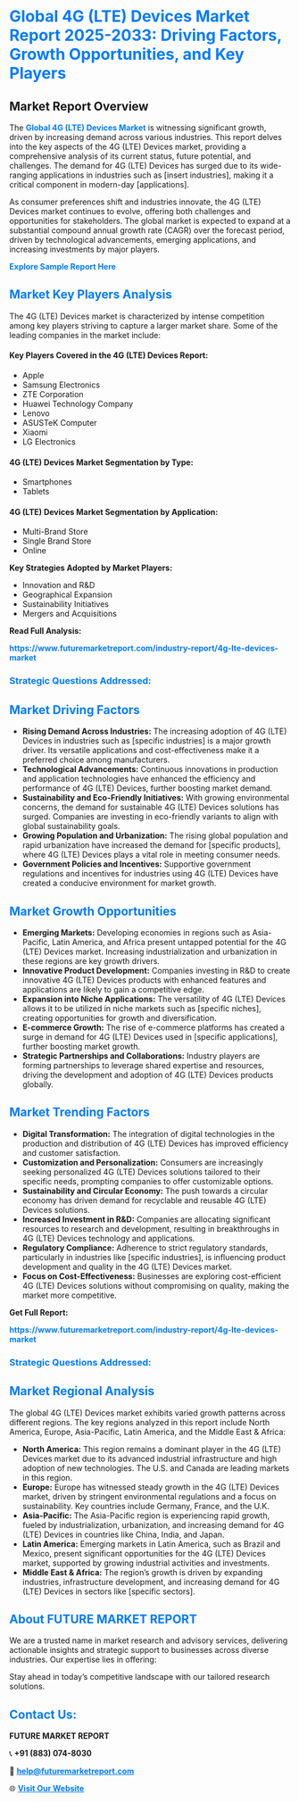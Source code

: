 <h1 style="color: #007BFF;">Global 4G (LTE) Devices Market Report 2025-2033: Driving Factors, Growth Opportunities, and Key Players</h1>

<section id="overview">
<h2>Market Report Overview</h2>
<p>The <a href="https://www.futuremarketreport.com/industry-report/4g-lte-devices-market" style="color: #007BFF; text-decoration: none;"><strong>Global 4G (LTE) Devices Market</strong></a> is witnessing significant growth, driven by increasing demand across various industries. This report delves into the key aspects of the 4G (LTE) Devices market, providing a comprehensive analysis of its current status, future potential, and challenges. The demand for 4G (LTE) Devices has surged due to its wide-ranging applications in industries such as [insert industries], making it a critical component in modern-day [applications].</p>
<p>As consumer preferences shift and industries innovate, the 4G (LTE) Devices market continues to evolve, offering both challenges and opportunities for stakeholders. The global market is expected to expand at a substantial compound annual growth rate (CAGR) over the forecast period, driven by technological advancements, emerging applications, and increasing investments by major players.</p>
</section>

<section id="overview">
<p><a href="https://www.futuremarketreport.com/request-sample/reportId=64213" style="color: #007BFF; text-decoration: none;"><strong>Explore Sample Report Here</strong></a></p>
</section>

<section id="key-players">
<h2 style="color: #007BFF;">Market Key Players Analysis</h2>
<p>The 4G (LTE) Devices market is characterized by intense competition among key players striving to capture a larger market share. Some of the leading companies in the market include:</p>
<h4>Key Players Covered in the 4G (LTE) Devices Report:</h4>
<ul><li>Apple</li><li>Samsung Electronics</li><li>ZTE Corporation</li><li>Huawei Technology Company</li><li>Lenovo</li><li>ASUSTeK Computer</li><li>Xiaomi</li><li>LG Electronics</li></ul>
<h4>4G (LTE) Devices Market Segmentation by Type:</h4>
<ul><li>Smartphones</li><li>Tablets</li></ul>

<h4>4G (LTE) Devices Market Segmentation by Application:</h4>
<ul><li>Multi-Brand Store</li><li>Single Brand Store</li><li>Online</li></ul>
<p><strong>Key Strategies Adopted by Market Players:</strong></p>
<ul>
<li>Innovation and R&D</li>
<li>Geographical Expansion</li>
<li>Sustainability Initiatives</li>
<li>Mergers and Acquisitions</li>
</ul>
</section>

<section>
<p><strong>Read Full Analysis: </strong></p><a href="https://www.futuremarketreport.com/industry-report/4g-lte-devices-market" style="color: #007BFF; text-decoration: none;"><strong>https://www.futuremarketreport.com/industry-report/4g-lte-devices-market</strong></a>
<h3 style="color: #007BFF;">Strategic Questions Addressed:</h3>
</section>

<section id="driving-factors">
<h2 style="color: #007BFF;">Market Driving Factors</h2>
<ul>
<li><strong>Rising Demand Across Industries:</strong> The increasing adoption of 4G (LTE) Devices in industries such as [specific industries] is a major growth driver. Its versatile applications and cost-effectiveness make it a preferred choice among manufacturers.</li>
<li><strong>Technological Advancements:</strong> Continuous innovations in production and application technologies have enhanced the efficiency and performance of 4G (LTE) Devices, further boosting market demand.</li>
<li><strong>Sustainability and Eco-Friendly Initiatives:</strong> With growing environmental concerns, the demand for sustainable 4G (LTE) Devices solutions has surged. Companies are investing in eco-friendly variants to align with global sustainability goals.</li>
<li><strong>Growing Population and Urbanization:</strong> The rising global population and rapid urbanization have increased the demand for [specific products], where 4G (LTE) Devices plays a vital role in meeting consumer needs.</li>
<li><strong>Government Policies and Incentives:</strong> Supportive government regulations and incentives for industries using 4G (LTE) Devices have created a conducive environment for market growth.</li>
</ul>
</section>

<section id="growth-opportunities">
<h2 style="color: #007BFF;">Market Growth Opportunities</h2>
<ul>
<li><strong>Emerging Markets:</strong> Developing economies in regions such as Asia-Pacific, Latin America, and Africa present untapped potential for the 4G (LTE) Devices market. Increasing industrialization and urbanization in these regions are key growth drivers.</li>
<li><strong>Innovative Product Development:</strong> Companies investing in R&D to create innovative 4G (LTE) Devices products with enhanced features and applications are likely to gain a competitive edge.</li>
<li><strong>Expansion into Niche Applications:</strong> The versatility of 4G (LTE) Devices allows it to be utilized in niche markets such as [specific niches], creating opportunities for growth and diversification.</li>
<li><strong>E-commerce Growth:</strong> The rise of e-commerce platforms has created a surge in demand for 4G (LTE) Devices used in [specific applications], further boosting market growth.</li>
<li><strong>Strategic Partnerships and Collaborations:</strong> Industry players are forming partnerships to leverage shared expertise and resources, driving the development and adoption of 4G (LTE) Devices products globally.</li>
</ul>
</section>

<section id="trending-factors">
<h2 style="color: #007BFF;">Market Trending Factors</h2>
<ul>
<li><strong>Digital Transformation:</strong> The integration of digital technologies in the production and distribution of 4G (LTE) Devices has improved efficiency and customer satisfaction.</li>
<li><strong>Customization and Personalization:</strong> Consumers are increasingly seeking personalized 4G (LTE) Devices solutions tailored to their specific needs, prompting companies to offer customizable options.</li>
<li><strong>Sustainability and Circular Economy:</strong> The push towards a circular economy has driven demand for recyclable and reusable 4G (LTE) Devices solutions.</li>
<li><strong>Increased Investment in R&D:</strong> Companies are allocating significant resources to research and development, resulting in breakthroughs in 4G (LTE) Devices technology and applications.</li>
<li><strong>Regulatory Compliance:</strong> Adherence to strict regulatory standards, particularly in industries like [specific industries], is influencing product development and quality in the 4G (LTE) Devices market.</li>
<li><strong>Focus on Cost-Effectiveness:</strong> Businesses are exploring cost-efficient 4G (LTE) Devices solutions without compromising on quality, making the market more competitive.</li>
</ul>
</section>

<section>
<p><strong>Get Full Report: </strong></p><a href="https://www.futuremarketreport.com/industry-report/4g-lte-devices-market" style="color: #007BFF; text-decoration: none;"><strong>https://www.futuremarketreport.com/industry-report/4g-lte-devices-market</strong></a>
<h3 style="color: #007BFF;">Strategic Questions Addressed:</h3>
</section>


<section id="regional-analysis">
<h2 style="color: #007BFF;">Market Regional Analysis</h2>
<p>The global 4G (LTE) Devices market exhibits varied growth patterns across different regions. The key regions analyzed in this report include North America, Europe, Asia-Pacific, Latin America, and the Middle East & Africa:</p>
<ul>
<li><strong>North America:</strong> This region remains a dominant player in the 4G (LTE) Devices market due to its advanced industrial infrastructure and high adoption of new technologies. The U.S. and Canada are leading markets in this region.</li>
<li><strong>Europe:</strong> Europe has witnessed steady growth in the 4G (LTE) Devices market, driven by stringent environmental regulations and a focus on sustainability. Key countries include Germany, France, and the U.K.</li>
<li><strong>Asia-Pacific:</strong> The Asia-Pacific region is experiencing rapid growth, fueled by industrialization, urbanization, and increasing demand for 4G (LTE) Devices in countries like China, India, and Japan.</li>
<li><strong>Latin America:</strong> Emerging markets in Latin America, such as Brazil and Mexico, present significant opportunities for the 4G (LTE) Devices market, supported by growing industrial activities and investments.</li>
<li><strong>Middle East & Africa:</strong> The region’s growth is driven by expanding industries, infrastructure development, and increasing demand for 4G (LTE) Devices in sectors like [specific sectors].</li>
</ul>
</section>

<footer>
<h2 style="color: #007BFF;">About FUTURE MARKET REPORT</h2>
<p>We are a trusted name in market research and advisory services, delivering actionable insights and strategic support to businesses across diverse industries. Our expertise lies in offering:</p>

<p>Stay ahead in today’s competitive landscape with our tailored research solutions.</p>

<h2 style="color: #007BFF;">Contact Us:</h2>
<p><strong>FUTURE MARKET REPORT</strong></p>
<p>📞 <strong>+91 (883) 074-8030</strong></p>
<p>📧 <strong><a href="mailto:help@futuremarketreport.com" style="color: #007BFF;">help@futuremarketreport.com</a></strong></p>
<p>🌐 <strong><a href="https://www.futuremarketreport.com/" style="color: #007BFF;">Visit Our Website</a></strong></p>
</footer>